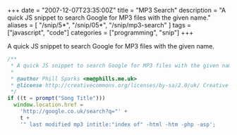 +++
date = "2007-12-07T23:35:00Z"
title = "MP3 Search"
description = "A quick JS snippet to search Google for MP3 files with the given name."
aliases = [
  "/snip/5*",
  "/snip/05*",
  "/snip/mp3-search"
]
tags = ["javascript", "code"]
categories = ["programming", "snip"]
+++

A quick JS snippet to search Google for MP3 files with the given name.

```javascript
/**
 * A quick JS snippet to search Google for MP3 files with the given name.
 *
 * @author Phill Sparks <me@phills.me.uk>
 * @license http://creativecommons.org/licenses/by-sa/2.0/uk/ Creative Commons Attribution-ShareAlike 2.0 UK: England & Wales
 */
if ((t = prompt("Song Title")))
  window.location.href =
    'http://google.co.uk/search?q="' +
    t +
    '" last modified mp3 intitle:"index of" -html -htm -php -asp';
```
